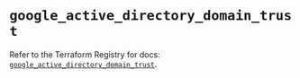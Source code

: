# `google_active_directory_domain_trust`

Refer to the Terraform Registry for docs: [`google_active_directory_domain_trust`](https://registry.terraform.io/providers/hashicorp/google-beta/6.13.0/docs/resources/google_active_directory_domain_trust).
